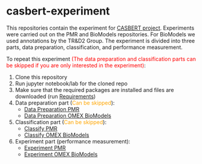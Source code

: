 # casbert-experiment

This repositories contain the experiment for [CASBERT project](https://github.com/napakalas/casbert/). 
Experiments were carried out on the PMR and BioModels repositories. For BioModels we used annotations by the TR&D2 Group. The experiment is divided into three parts, data preparation, classification, and performance measurement.

To repeat this experiment <span style="color:red">(The data preparation and classification parts can be skipped if you are only interested in the experiment)</span>:
1. Clone this repository
2. Run jupyter notebook/lab for the cloned repo
3. Make sure that the required packages are installed and files are downloaded (run [Requirements](Requirements.ipynb))
4. Data preparation part (<span style="color:orange">Can be skipped</span>):
   - [Data Preparation PMR](PMR_Data_Preparation.ipynb)
   - [Data Preparation OMEX BioModels](OMEXBioModels_Data_Preparation.ipynb)
5. Classification part (<span style="color:orange">Can be skipped</span>):
   - [Classify PMR](PMR_Train_Query_Classifier.ipynb)
   - [Classify OMEX BioModels](OMEXBioModels_Train_Query_Classifier.ipynb)
6. Experiment part (performance measurement):
   - [Experiment PMR](PMR_Casbert_Experiment.ipynb)
   - [Experiment OMEX BioModels](OMEXBioModels_Casbert_Experiment.ipynb)
